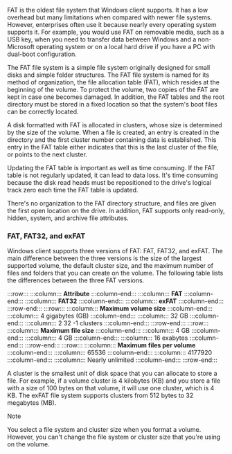 FAT is the oldest file system that Windows client supports. It has a low overhead but many limitations when compared with newer file systems. However, enterprises often use it because nearly every operating system supports it. For example, you would use FAT on removable media, such as a USB key, when you need to transfer data between Windows and a non-Microsoft operating system or on a local hard drive if you have a PC with dual-boot configuration.

The FAT file system is a simple file system originally designed for small disks and simple folder structures. The FAT file system is named for its method of organization, the file allocation table (FAT), which resides at the beginning of the volume. To protect the volume, two copies of the FAT are kept in case one becomes damaged. In addition, the FAT tables and the root directory must be stored in a fixed location so that the system's boot files can be correctly located.

A disk formatted with FAT is allocated in clusters, whose size is determined by the size of the volume. When a file is created, an entry is created in the directory and the first cluster number containing data is established. This entry in the FAT table either indicates that this is the last cluster of the file, or points to the next cluster.

Updating the FAT table is important as well as time consuming. If the FAT table is not regularly updated, it can lead to data loss. It's time consuming because the disk read heads must be repositioned to the drive's logical track zero each time the FAT table is updated.

There's no organization to the FAT directory structure, and files are given the first open location on the drive. In addition, FAT supports only read-only, hidden, system, and archive file attributes.

### FAT, FAT32, and exFAT

Windows client supports three versions of FAT: FAT, FAT32, and exFAT. The main difference between the three versions is the size of the largest supported volume, the default cluster size, and the maximum number of files and folders that you can create on the volume. The following table lists the differences between the three FAT versions.

:::row:::
  :::column:::
    **Attribute**
  :::column-end:::
  :::column:::
    **FAT**
  :::column-end:::
  :::column:::
    **FAT32**
  :::column-end:::
  :::column:::
    **exFAT**
  :::column-end:::
:::row-end:::
:::row:::
  :::column:::
    **Maximum volume size**
  :::column-end:::
  :::column:::
    4 gigabytes (GB)
  :::column-end:::
  :::column:::
    32 GB
  :::column-end:::
  :::column:::
    2 32 -1 clusters
  :::column-end:::
:::row-end:::
:::row:::
  :::column:::
    **Maximum file size**
  :::column-end:::
  :::column:::
    4 GB
  :::column-end:::
  :::column:::
    4 GB
  :::column-end:::
  :::column:::
    16 exabytes
  :::column-end:::
:::row-end:::
:::row:::
  :::column:::
    **Maximum files per volume**
  :::column-end:::
  :::column:::
    65536
  :::column-end:::
  :::column:::
    4177920
  :::column-end:::
  :::column:::
    Nearly unlimited
  :::column-end:::
:::row-end:::


A cluster is the smallest unit of disk space that you can allocate to store a file. For example, if a volume cluster is 4 kilobytes (KB) and you store a file with a size of 100 bytes on that volume, it will use one cluster, which is 4 KB. The exFAT file system supports clusters from 512 bytes to 32 megabytes (MB).

> [!NOTE]
> You select a file system and cluster size when you format a volume. However, you can't change the file system or cluster size that you're using on the volume.
